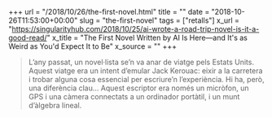+++
url = "/2018/10/26/the-first-novel.html"
title = ""
date = "2018-10-26T11:53:00+00:00"
slug = "the-first-novel"
tags = ["retalls"]
x_url = "https://singularityhub.com/2018/10/25/ai-wrote-a-road-trip-novel-is-it-a-good-read/"
x_title = "The First Novel Written by AI Is Here—and It's as Weird as You'd Expect It to Be"
x_source = ""
+++


> L’any passat, un novel·lista se’n va anar de viatge pels Estats Units. Aquest viatge era un intent d’emular Jack Kerouac: eixir a la carretera i trobar alguna cosa essencial per escriure’n l’experiència. Hi ha, però, una diferència clau… Aquest escriptor era només un micròfon, un GPS i una càmera connectats a un ordinador portàtil, i un munt d’àlgebra lineal.
